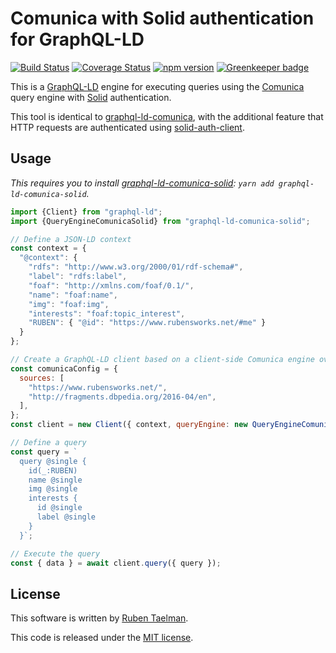 # Comunica with Solid authentication for GraphQL-LD

[![Build Status](https://travis-ci.org/rubensworks/graphql-ld-comunica-solid.js.svg?branch=master)](https://travis-ci.org/rubensworks/graphql-ld-comunica-solid.js)
[![Coverage Status](https://coveralls.io/repos/github/rubensworks/graphql-ld-comunica-solid.js/badge.svg?branch=master)](https://coveralls.io/github/rubensworks/graphql-ld-comunica-solid.js?branch=master)
[![npm version](https://badge.fury.io/js/graphql-ld-comunica-solid.svg)](https://www.npmjs.com/package/graphql-ld-comunica) [![Greenkeeper badge](https://badges.greenkeeper.io/rubensworks/graphql-ld-comunica-solid.js.svg)](https://greenkeeper.io/)

This is a [GraphQL-LD](https://github.com/rubensworks/graphql-ld.js) engine for executing queries
using the [Comunica](https://github.com/comunica/comunica) query engine
with [Solid](https://solid.mit.edu/) authentication.

This tool is identical to [graphql-ld-comunica](https://github.com/rubensworks/GraphQL-LD-Comunica-Solid.js),
with the additional feature that HTTP requests are authenticated using [solid-auth-client](https://github.com/solid/solid-auth-client/).

## Usage

_This requires you to install [graphql-ld-comunica-solid](https://github.com/rubensworks/graphql-ld-comunica-solid.js): `yarn add graphql-ld-comunica-solid`._

```javascript
import {Client} from "graphql-ld";
import {QueryEngineComunicaSolid} from "graphql-ld-comunica-solid";

// Define a JSON-LD context
const context = {
  "@context": {
    "rdfs": "http://www.w3.org/2000/01/rdf-schema#",
    "label": "rdfs:label",
    "foaf": "http://xmlns.com/foaf/0.1/",
    "name": "foaf:name",
    "img": "foaf:img",
    "interests": "foaf:topic_interest",
    "RUBEN": { "@id": "https://www.rubensworks.net/#me" }
  }
};

// Create a GraphQL-LD client based on a client-side Comunica engine over 3 sources
const comunicaConfig = {
  sources: [
    "https://www.rubensworks.net/",
    "http://fragments.dbpedia.org/2016-04/en",
  ],
};
const client = new Client({ context, queryEngine: new QueryEngineComunicaSolid(comunicaConfig) });

// Define a query
const query = `
  query @single {
    id(_:RUBEN)
    name @single
    img @single
    interests {
      id @single
      label @single
    }
  }`;

// Execute the query
const { data } = await client.query({ query });
```

## License
This software is written by [Ruben Taelman](http://rubensworks.net/).

This code is released under the [MIT license](http://opensource.org/licenses/MIT).
